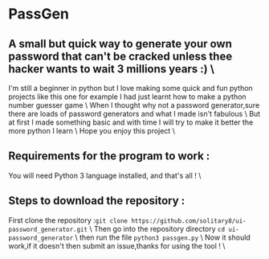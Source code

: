 # PassGen 
## A small but quick way to generate your own password that can't be cracked unless thee hacker wants to wait 3 millions years :) \ 
I'm still a beginner in python but I love making some quick and fun python projects like this one for example I had just learnt how to make a python number guesser game \ 
When I thought why not a password generator,sure there are loads of password generators and what I made isn't fabulous \ 
But at first I made something basic and with time I will try to make it better the more python I learn \ 
Hope you enjoy this project \ 
## Requirements for the program to work : 
You will need Python 3 language installed, and that's all ! \ 
## Steps to download the repository :

First clone the repository :`git clone https://github.com/solitary8/ui-password_generator.git` \ 
Then go into the repository directory `cd ui-password_generator` \ 
then run the file `python3 passgen.py` \ 
Now it should work,if it doesn't then submit an issue,thanks for using the tool ! \ 

